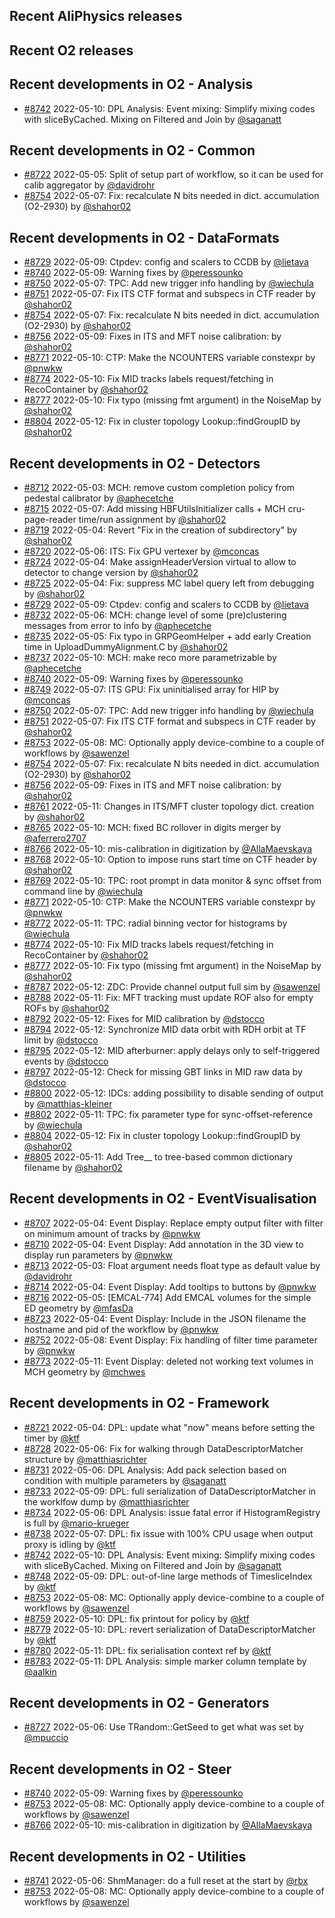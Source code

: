 ## Recent AliPhysics releases
## Recent O2 releases
## Recent developments in O2 - Analysis
- [\#8742](https://github.com/AliceO2Group/AliceO2/pull/8742) 2022-05-10: DPL Analysis: Event mixing: Simplify mixing codes with sliceByCached. Mixing on Filtered and Join by [@saganatt](https://github.com/saganatt)
## Recent developments in O2 - Common
- [\#8722](https://github.com/AliceO2Group/AliceO2/pull/8722) 2022-05-05: Split of setup part of workflow, so it can be used for calib aggregator by [@davidrohr](https://github.com/davidrohr)
- [\#8754](https://github.com/AliceO2Group/AliceO2/pull/8754) 2022-05-07: Fix: recalculate N bits needed in dict. accumulation (O2-2930) by [@shahor02](https://github.com/shahor02)
## Recent developments in O2 - DataFormats
- [\#8729](https://github.com/AliceO2Group/AliceO2/pull/8729) 2022-05-09: Ctpdev: config and scalers to CCDB by [@lietava](https://github.com/lietava)
- [\#8740](https://github.com/AliceO2Group/AliceO2/pull/8740) 2022-05-09: Warning fixes by [@peressounko](https://github.com/peressounko)
- [\#8750](https://github.com/AliceO2Group/AliceO2/pull/8750) 2022-05-07: TPC: Add new trigger info handling by [@wiechula](https://github.com/wiechula)
- [\#8751](https://github.com/AliceO2Group/AliceO2/pull/8751) 2022-05-07: Fix ITS CTF format and subspecs in CTF reader by [@shahor02](https://github.com/shahor02)
- [\#8754](https://github.com/AliceO2Group/AliceO2/pull/8754) 2022-05-07: Fix: recalculate N bits needed in dict. accumulation (O2-2930) by [@shahor02](https://github.com/shahor02)
- [\#8756](https://github.com/AliceO2Group/AliceO2/pull/8756) 2022-05-09: Fixes in ITS and MFT noise calibration: by [@shahor02](https://github.com/shahor02)
- [\#8771](https://github.com/AliceO2Group/AliceO2/pull/8771) 2022-05-10: CTP: Make the NCOUNTERS variable constexpr by [@pnwkw](https://github.com/pnwkw)
- [\#8774](https://github.com/AliceO2Group/AliceO2/pull/8774) 2022-05-10: Fix MID tracks labels request/fetching in RecoContainer by [@shahor02](https://github.com/shahor02)
- [\#8777](https://github.com/AliceO2Group/AliceO2/pull/8777) 2022-05-10: Fix typo (missing fmt argument) in the NoiseMap by [@shahor02](https://github.com/shahor02)
- [\#8804](https://github.com/AliceO2Group/AliceO2/pull/8804) 2022-05-12: Fix in cluster topology Lookup::findGroupID by [@shahor02](https://github.com/shahor02)
## Recent developments in O2 - Detectors
- [\#8712](https://github.com/AliceO2Group/AliceO2/pull/8712) 2022-05-03: MCH: remove custom completion policy from pedestal calibrator by [@aphecetche](https://github.com/aphecetche)
- [\#8715](https://github.com/AliceO2Group/AliceO2/pull/8715) 2022-05-07: Add missing HBFUtilsInitializer calls + MCH cru-page-reader time/run assignment by [@shahor02](https://github.com/shahor02)
- [\#8719](https://github.com/AliceO2Group/AliceO2/pull/8719) 2022-05-04: Revert "Fix in the creation of subdirectory" by [@shahor02](https://github.com/shahor02)
- [\#8720](https://github.com/AliceO2Group/AliceO2/pull/8720) 2022-05-06: ITS: Fix GPU vertexer by [@mconcas](https://github.com/mconcas)
- [\#8724](https://github.com/AliceO2Group/AliceO2/pull/8724) 2022-05-04: Make assignHeaderVersion virtual to allow to detector to change version by [@shahor02](https://github.com/shahor02)
- [\#8725](https://github.com/AliceO2Group/AliceO2/pull/8725) 2022-05-04: Fix: suppress MC label query left from debugging by [@shahor02](https://github.com/shahor02)
- [\#8729](https://github.com/AliceO2Group/AliceO2/pull/8729) 2022-05-09: Ctpdev: config and scalers to CCDB by [@lietava](https://github.com/lietava)
- [\#8732](https://github.com/AliceO2Group/AliceO2/pull/8732) 2022-05-06: MCH: change level of some (pre)clustering messages from error to info by [@aphecetche](https://github.com/aphecetche)
- [\#8735](https://github.com/AliceO2Group/AliceO2/pull/8735) 2022-05-05: Fix typo in GRPGeomHelper + add early Creation time in UploadDummyAlignment.C by [@shahor02](https://github.com/shahor02)
- [\#8737](https://github.com/AliceO2Group/AliceO2/pull/8737) 2022-05-10: MCH: make reco more parametrizable by [@aphecetche](https://github.com/aphecetche)
- [\#8740](https://github.com/AliceO2Group/AliceO2/pull/8740) 2022-05-09: Warning fixes by [@peressounko](https://github.com/peressounko)
- [\#8749](https://github.com/AliceO2Group/AliceO2/pull/8749) 2022-05-07: ITS GPU: Fix uninitialised array for HIP by [@mconcas](https://github.com/mconcas)
- [\#8750](https://github.com/AliceO2Group/AliceO2/pull/8750) 2022-05-07: TPC: Add new trigger info handling by [@wiechula](https://github.com/wiechula)
- [\#8751](https://github.com/AliceO2Group/AliceO2/pull/8751) 2022-05-07: Fix ITS CTF format and subspecs in CTF reader by [@shahor02](https://github.com/shahor02)
- [\#8753](https://github.com/AliceO2Group/AliceO2/pull/8753) 2022-05-08: MC: Optionally apply device-combine to a couple of workflows by [@sawenzel](https://github.com/sawenzel)
- [\#8754](https://github.com/AliceO2Group/AliceO2/pull/8754) 2022-05-07: Fix: recalculate N bits needed in dict. accumulation (O2-2930) by [@shahor02](https://github.com/shahor02)
- [\#8756](https://github.com/AliceO2Group/AliceO2/pull/8756) 2022-05-09: Fixes in ITS and MFT noise calibration: by [@shahor02](https://github.com/shahor02)
- [\#8761](https://github.com/AliceO2Group/AliceO2/pull/8761) 2022-05-11: Changes in ITS/MFT cluster topology dict. creation by [@shahor02](https://github.com/shahor02)
- [\#8765](https://github.com/AliceO2Group/AliceO2/pull/8765) 2022-05-10: MCH: fixed BC rollover in digits merger by [@aferrero2707](https://github.com/aferrero2707)
- [\#8766](https://github.com/AliceO2Group/AliceO2/pull/8766) 2022-05-10: mis-calibration in digitization by [@AllaMaevskaya](https://github.com/AllaMaevskaya)
- [\#8768](https://github.com/AliceO2Group/AliceO2/pull/8768) 2022-05-10: Option to impose runs start time on CTF header by [@shahor02](https://github.com/shahor02)
- [\#8769](https://github.com/AliceO2Group/AliceO2/pull/8769) 2022-05-10: TPC: root prompt in data monitor & sync offset from command line by [@wiechula](https://github.com/wiechula)
- [\#8771](https://github.com/AliceO2Group/AliceO2/pull/8771) 2022-05-10: CTP: Make the NCOUNTERS variable constexpr by [@pnwkw](https://github.com/pnwkw)
- [\#8772](https://github.com/AliceO2Group/AliceO2/pull/8772) 2022-05-11: TPC: radial binning vector for histograms by [@wiechula](https://github.com/wiechula)
- [\#8774](https://github.com/AliceO2Group/AliceO2/pull/8774) 2022-05-10: Fix MID tracks labels request/fetching in RecoContainer by [@shahor02](https://github.com/shahor02)
- [\#8777](https://github.com/AliceO2Group/AliceO2/pull/8777) 2022-05-10: Fix typo (missing fmt argument) in the NoiseMap by [@shahor02](https://github.com/shahor02)
- [\#8787](https://github.com/AliceO2Group/AliceO2/pull/8787) 2022-05-12: ZDC: Provide channel output full sim by [@sawenzel](https://github.com/sawenzel)
- [\#8788](https://github.com/AliceO2Group/AliceO2/pull/8788) 2022-05-11: Fix: MFT tracking must update ROF also for empty ROFs by [@shahor02](https://github.com/shahor02)
- [\#8792](https://github.com/AliceO2Group/AliceO2/pull/8792) 2022-05-12: Fixes for MID calibration by [@dstocco](https://github.com/dstocco)
- [\#8794](https://github.com/AliceO2Group/AliceO2/pull/8794) 2022-05-12: Synchronize MID data orbit with RDH orbit at TF limit by [@dstocco](https://github.com/dstocco)
- [\#8795](https://github.com/AliceO2Group/AliceO2/pull/8795) 2022-05-12: MID afterburner: apply delays only to self-triggered events by [@dstocco](https://github.com/dstocco)
- [\#8797](https://github.com/AliceO2Group/AliceO2/pull/8797) 2022-05-12: Check for missing GBT links in MID raw data by [@dstocco](https://github.com/dstocco)
- [\#8800](https://github.com/AliceO2Group/AliceO2/pull/8800) 2022-05-12: IDCs: adding possibility to disable sending of output by [@matthias-kleiner](https://github.com/matthias-kleiner)
- [\#8802](https://github.com/AliceO2Group/AliceO2/pull/8802) 2022-05-11: TPC: fix parameter type for sync-offset-reference by [@wiechula](https://github.com/wiechula)
- [\#8804](https://github.com/AliceO2Group/AliceO2/pull/8804) 2022-05-12: Fix in cluster topology Lookup::findGroupID by [@shahor02](https://github.com/shahor02)
- [\#8805](https://github.com/AliceO2Group/AliceO2/pull/8805) 2022-05-11: Add Tree_<detlist>_ to tree-based common dictionary filename by [@shahor02](https://github.com/shahor02)
## Recent developments in O2 - EventVisualisation
- [\#8707](https://github.com/AliceO2Group/AliceO2/pull/8707) 2022-05-04: Event Display: Replace empty output filter with filter on minimum amount of tracks by [@pnwkw](https://github.com/pnwkw)
- [\#8710](https://github.com/AliceO2Group/AliceO2/pull/8710) 2022-05-04: Event Display: Add annotation in the 3D view to display run parameters by [@pnwkw](https://github.com/pnwkw)
- [\#8713](https://github.com/AliceO2Group/AliceO2/pull/8713) 2022-05-03: Float argument needs float type as default value by [@davidrohr](https://github.com/davidrohr)
- [\#8714](https://github.com/AliceO2Group/AliceO2/pull/8714) 2022-05-04: Event Display: Add tooltips to buttons by [@pnwkw](https://github.com/pnwkw)
- [\#8716](https://github.com/AliceO2Group/AliceO2/pull/8716) 2022-05-05: [EMCAL-774] Add EMCAL volumes for the simple ED geometry by [@mfasDa](https://github.com/mfasDa)
- [\#8723](https://github.com/AliceO2Group/AliceO2/pull/8723) 2022-05-04: Event Display: Include in the JSON filename the hostname and pid of the workflow by [@pnwkw](https://github.com/pnwkw)
- [\#8752](https://github.com/AliceO2Group/AliceO2/pull/8752) 2022-05-08: Event Display: Fix handling of filter time parameter by [@pnwkw](https://github.com/pnwkw)
- [\#8773](https://github.com/AliceO2Group/AliceO2/pull/8773) 2022-05-11: Event Display: deleted not working text volumes in MCH geometry by [@mchwes](https://github.com/mchwes)
## Recent developments in O2 - Framework
- [\#8721](https://github.com/AliceO2Group/AliceO2/pull/8721) 2022-05-04: DPL: update what "now" means before setting the timer by [@ktf](https://github.com/ktf)
- [\#8728](https://github.com/AliceO2Group/AliceO2/pull/8728) 2022-05-06: Fix for walking through DataDescriptorMatcher structure by [@matthiasrichter](https://github.com/matthiasrichter)
- [\#8731](https://github.com/AliceO2Group/AliceO2/pull/8731) 2022-05-06: DPL Analysis: Add pack selection based on condition with multiple parameters by [@saganatt](https://github.com/saganatt)
- [\#8733](https://github.com/AliceO2Group/AliceO2/pull/8733) 2022-05-09: DPL: full serialization of DataDescriptorMatcher in the worklfow dump by [@matthiasrichter](https://github.com/matthiasrichter)
- [\#8734](https://github.com/AliceO2Group/AliceO2/pull/8734) 2022-05-06: DPL Analysis: issue fatal error if HistogramRegistry is full by [@mario-krueger](https://github.com/mario-krueger)
- [\#8738](https://github.com/AliceO2Group/AliceO2/pull/8738) 2022-05-07: DPL: fix issue with 100% CPU usage when output proxy is idling by [@ktf](https://github.com/ktf)
- [\#8742](https://github.com/AliceO2Group/AliceO2/pull/8742) 2022-05-10: DPL Analysis: Event mixing: Simplify mixing codes with sliceByCached. Mixing on Filtered and Join by [@saganatt](https://github.com/saganatt)
- [\#8748](https://github.com/AliceO2Group/AliceO2/pull/8748) 2022-05-09: DPL: out-of-line large methods of TimesliceIndex by [@ktf](https://github.com/ktf)
- [\#8753](https://github.com/AliceO2Group/AliceO2/pull/8753) 2022-05-08: MC: Optionally apply device-combine to a couple of workflows by [@sawenzel](https://github.com/sawenzel)
- [\#8759](https://github.com/AliceO2Group/AliceO2/pull/8759) 2022-05-10: DPL: fix printout for policy by [@ktf](https://github.com/ktf)
- [\#8779](https://github.com/AliceO2Group/AliceO2/pull/8779) 2022-05-10: DPL: revert serialization of DataDescriptorMatcher by [@ktf](https://github.com/ktf)
- [\#8780](https://github.com/AliceO2Group/AliceO2/pull/8780) 2022-05-11: DPL: fix serialisation context ref by [@ktf](https://github.com/ktf)
- [\#8783](https://github.com/AliceO2Group/AliceO2/pull/8783) 2022-05-11: DPL Analysis: simple marker column template by [@aalkin](https://github.com/aalkin)
## Recent developments in O2 - Generators
- [\#8727](https://github.com/AliceO2Group/AliceO2/pull/8727) 2022-05-06: Use TRandom::GetSeed to get what was set by [@mpuccio](https://github.com/mpuccio)
## Recent developments in O2 - Steer
- [\#8740](https://github.com/AliceO2Group/AliceO2/pull/8740) 2022-05-09: Warning fixes by [@peressounko](https://github.com/peressounko)
- [\#8753](https://github.com/AliceO2Group/AliceO2/pull/8753) 2022-05-08: MC: Optionally apply device-combine to a couple of workflows by [@sawenzel](https://github.com/sawenzel)
- [\#8766](https://github.com/AliceO2Group/AliceO2/pull/8766) 2022-05-10: mis-calibration in digitization by [@AllaMaevskaya](https://github.com/AllaMaevskaya)
## Recent developments in O2 - Utilities
- [\#8741](https://github.com/AliceO2Group/AliceO2/pull/8741) 2022-05-06: ShmManager: do a full reset at the start by [@rbx](https://github.com/rbx)
- [\#8753](https://github.com/AliceO2Group/AliceO2/pull/8753) 2022-05-08: MC: Optionally apply device-combine to a couple of workflows by [@sawenzel](https://github.com/sawenzel)
